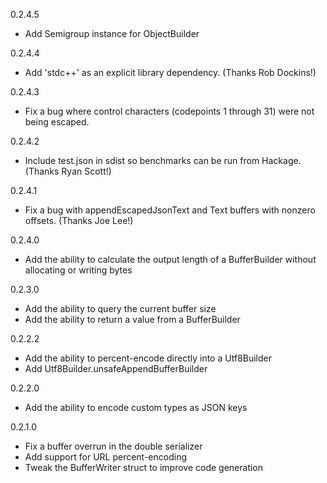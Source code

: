0.2.4.5

* Add Semigroup instance for ObjectBuilder

0.2.4.4

* Add 'stdc++' as an explicit library dependency.  (Thanks Rob Dockins!)

0.2.4.3

* Fix a bug where control characters (codepoints 1 through 31) were not being escaped.

0.2.4.2

* Include test.json in sdist so benchmarks can be run from Hackage.  (Thanks Ryan Scott!)

0.2.4.1

* Fix a bug with appendEscapedJsonText and Text buffers with nonzero offsets. (Thanks Joe Lee!)

0.2.4.0

* Add the ability to calculate the output length of a BufferBuilder without allocating or writing bytes

0.2.3.0

* Add the ability to query the current buffer size
* Add the ability to return a value from a BufferBuilder

0.2.2.2

* Add the ability to percent-encode directly into a Utf8Builder
* Add Utf8Builder.unsafeAppendBufferBuilder

0.2.2.0

* Add the ability to encode custom types as JSON keys

0.2.1.0

* Fix a buffer overrun in the double serializer
* Add support for URL percent-encoding
* Tweak the BufferWriter struct to improve code generation

